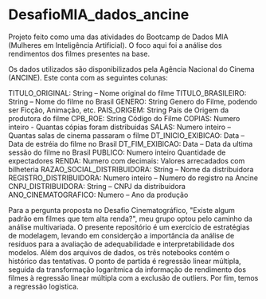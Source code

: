 # DesafioMIA_dados_ancine
Projeto feito como uma das atividades do Bootcamp de Dados MIA (Mulheres em Inteligência Artificial). O foco aqui foi a análise dos rendimentos dos filmes presentes na base.

Os dados utilizados são disponibilizados pela Agência Nacional do Cinema (ANCINE). Este conta com as seguintes colunas:

TITULO_ORIGINAL: String – Nome original do filme
TITULO_BRASILEIRO: String – Nome do filme no Brasil
GENERO: String Genero do Filme, podendo ser Ficção, Animação, etc.
PAIS_ORIGEM: String País de Origem da produtora do filme
CPB_ROE: String Código do Filme
COPIAS: Numero inteiro -  Quantas cópias foram distribuidas
SALAS: Numero inteiro – Quantas salas de cinema passaram o filme
DT_INICIO_EXIBICAO: Data – Data de estréia do filme no Brasil
DT_FIM_EXIBICAO: Data – Data da ultima sessão do filme no Brasil
PUBLICO: Numero inteiro Quantidade de expectadores
RENDA: Numero com decimais: Valores arrecadados com bilheteria
RAZAO_SOCIAL_DISTRIBUIDORA: String – Nome da distribuidora
REGISTRO_DISTRIBUIDORA: Numero inteiro – Numero do registro na Ancine
CNPJ_DISTRIBUIDORA: String – CNPJ da distribuidora
ANO_CINEMATOGRAFICO: Numero – Ano da produção


Para a pergunta proposta no Desafio Cinematográfico, "Existe algum padrão em filmes que tem alta renda?", meu grupo optou pelo caminho da análise multivariada. O presente repositório é um exercício de estratégias de modelagem, levando em considerção a importância da análise de resíduos para a avaliação de adequabilidade e interpretabilidade dos modelos.
Além dos arquivos de dados, os três notebooks contém o histórico das tentativas. O ponto de partida é regressão linear múltipla, seguida da transformação logarítmica da informação de rendimento dos filmes à regressão linear múltipla com a exclusão de outliers. Por fim, temos a regressão logistica. 
